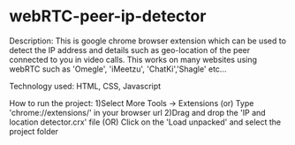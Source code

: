 # webRTC-peer-ip-detector

Description:
This is google chrome browser extension which can be used to detect the IP address and details such as geo-location of the peer connected to you in video calls. This works on many websites using webRTC such as 'Omegle', 'iMeetzu', 'ChatKi','Shagle' etc...

Technology used: HTML, CSS, Javascript

How to run the project: 
1)Select More Tools -> Extensions (or) Type 'chrome://extensions/' in your browser url 
2)Drag and drop the 'IP and location detector.crx' file (OR) Click on the 'Load unpacked' and select the project folder
